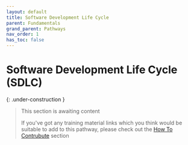 ```yaml
---
layout: default
title: Software Development Life Cycle
parent: Fundamentals
grand_parent: Pathways
nav_order: 1
has_toc: false
---
```


# Software Development Life Cycle (SDLC)

{: .under-construction }
> This section is awaiting content
> 
> If you've got any training material links which you think would be suitable to add to this pathway, please check out the [How To Contrubute](../../how-to-contribute.md) section

